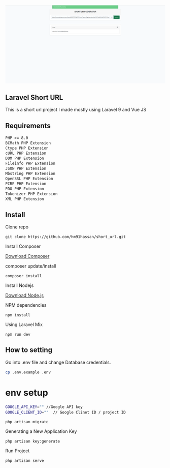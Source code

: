  
<p align="center" ><img src="https://raw.githubusercontent.com/hm91hassan/short_url/master/public/Screenshot.png"></p>

## Laravel Short URL

This is a short url project I made mostly using Laravel 9 and Vue JS


## Requirements

	PHP >= 8.0
    BCMath PHP Extension
    Ctype PHP Extension
    cURL PHP Extension
    DOM PHP Extension
    Fileinfo PHP Extension
    JSON PHP Extension
    Mbstring PHP Extension
    OpenSSL PHP Extension
    PCRE PHP Extension
    PDO PHP Extension
    Tokenizer PHP Extension
    XML PHP Extension

## Install

Clone repo

```
git clone https://github.com/hm91hassan/short_url.git
```

Install Composer


[Download Composer](https://getcomposer.org/download/)


composer update/install 

```
composer install
```

Install Nodejs


[Download Node.js](https://nodejs.org/en/download/)


NPM dependencies
```
npm install
```


Using Laravel Mix 

```
npm run dev
```

## How to setting 

Go into .env file and change Database credentials.

```bash
cp .env.example .env
```

# env setup

```bash
GOOGLE_API_KEY="" //Google API key 
GOOGLE_CLIENT_ID=""  // Google Clinet ID / project ID
```

```
php artisan migrate
```
	
Generating a New Application Key
```
php artisan key:generate
```

Run Project
```
php artisan serve
```


